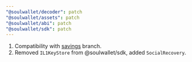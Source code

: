 ```yaml
---
"@soulwallet/decoder": patch
"@soulwallet/assets": patch
"@soulwallet/abi": patch
"@soulwallet/sdk": patch
---
```


1. Compatibility with [savings](https://github.com/SoulWallet/soul-wallet-contract/commit/09082c1837df7c8c2f026b2e38775201a3bbf3bf) branch.
2. Removed `IL1KeyStore` from @soulwallet/sdk, added `SocialRecovery`.
